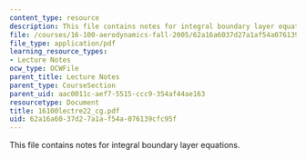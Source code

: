 ```yaml
---
content_type: resource
description: This file contains notes for integral boundary layer equations.
file: /courses/16-100-aerodynamics-fall-2005/62a16a6037d27a1af54a076139cfc95f_16100lectre22_cg.pdf
file_type: application/pdf
learning_resource_types:
- Lecture Notes
ocw_type: OCWFile
parent_title: Lecture Notes
parent_type: CourseSection
parent_uid: aac0011c-aef7-5515-ccc9-354af44ae163
resourcetype: Document
title: 16100lectre22_cg.pdf
uid: 62a16a60-37d2-7a1a-f54a-076139cfc95f
---
```

This file contains notes for integral boundary layer equations.

